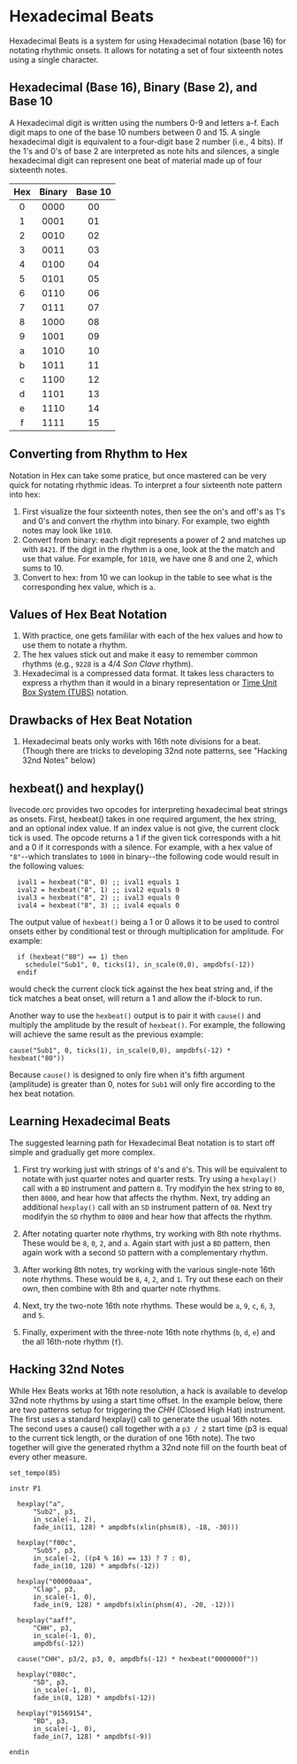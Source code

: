# Hexadecimal Beats

Hexadecimal Beats is a system for using Hexadecimal notation (base 16) for notating rhythmic onsets. It allows for notating a set of four sixteenth notes using a single character.  

## Hexadecimal (Base 16), Binary (Base 2), and Base 10

A Hexadecimal digit is written using the numbers 0-9 and letters a-f. Each digit maps to one of the base 10 numbers between 0 and 15. A single hexadecimal digit is equivalent to a four-digit base 2 number (i.e., 4 bits). If the 1's and 0's of base 2 are interpreted as note hits and silences, a single hexadecimal digit can represent one beat of material made up of four sixteenth notes.  

| Hex | Binary | Base 10 | 
|:--:|:--:|:--:|
|0 | 0000 | 00 | 
|1 | 0001 | 01 | 
|2 | 0010 | 02 | 
|3 | 0011 | 03 | 
|4 | 0100 | 04 | 
|5 | 0101 | 05 | 
|6 | 0110 | 06 | 
|7 | 0111 | 07 | 
|8 | 1000 | 08 | 
|9 | 1001 | 09 | 
|a | 1010 | 10 | 
|b | 1011 | 11 | 
|c | 1100 | 12 | 
|d | 1101 | 13 | 
|e | 1110 | 14 | 
|f | 1111 | 15 | 

## Converting from Rhythm to Hex

Notation in Hex can take some pratice, but once mastered can be very quick for notating rhythmic ideas.  To interpret a four sixteenth note pattern into hex:

1. First visualize the four sixteenth notes, then see the on's and off's as 1's and 0's and convert the rhythm into binary. For example, two eighth notes may look like `1010`.  
2. Convert from binary: each digit represents a power of 2 and matches up with `8421`. If the digit in the rhythm is a one, look at the the match and use that value. For example, for `1010`, we have one 8 and one 2, which sums to 10.  
3. Convert to hex: from 10 we can lookup in the table to see what is the corresponding hex value, which is `a`.    

## Values of Hex Beat Notation

1. With practice, one gets famililar with each of the hex values and how to use them to notate a rhythm. 
2. The hex values stick out and make it easy to remember common rhythms (e.g., `9228` is a 4/4 _Son Clave_ rhythm). 
3. Hexadecimal is a compressed data format. It takes less characters to express a rhythm than it would in a binary representation or [Time Unit Box System (TUBS)](https://en.wikipedia.org/wiki/Time_unit_box_system) notation.

## Drawbacks of Hex Beat Notation

1. Hexadecimal beats only works with 16th note divisions for a beat. (Though there are tricks to developing 32nd note patterns, see "Hacking 32nd Notes" below)


## hexbeat() and hexplay()

livecode.orc provides two opcodes for interpreting hexadecimal beat strings as onsets. First, hexbeat() takes in one required argument, the hex string, and an optional index value.  If an index value is not give, the current clock tick is used. The opcode returns a 1 if the given tick corresponds with a hit and a 0 if it corresponds with a silence. For example, with a hex value of `"8"`--which translates to `1000` in binary--the following code would result in the following values:

```csound
  ival1 = hexbeat("8", 0) ;; ival1 equals 1
  ival2 = hexbeat("8", 1) ;; ival2 equals 0
  ival3 = hexbeat("8", 2) ;; ival3 equals 0
  ival4 = hexbeat("8", 3) ;; ival4 equals 0
```

The output value of `hexbeat()` being a 1 or 0 allows it to be used to control onsets either by conditional test or through multiplication for amplitude.  For example:

```csound
  if (hexbeat("80") == 1) then
    schedule("Sub1", 0, ticks(1), in_scale(0,0), ampdbfs(-12))
  endif
```

would check the current clock tick against the hex beat string and, if the tick matches a beat onset, will return a 1 and allow the if-block to run.  

Another way to use the `hexbeat()` output is to pair it with `cause()` and multiply the amplitude by the result of `hexbeat()`. For example, the following will achieve the same result as the previous example: 

```csound
cause("Sub1", 0, ticks(1), in_scale(0,0), ampdbfs(-12) * hexbeat("80"))
```

Because `cause()` is designed to only fire when it's fifth argument (amplitude) is greater than 0, notes for `Sub1` will only fire according to the hex beat notation.

## Learning Hexadecimal Beats 

The suggested learning path for Hexadecimal Beat notation is to start off simple and gradually get more complex. 

1. First try working just with strings of `8`'s and `0`'s. This will be equivalent to notate with just quarter notes and quarter rests.  Try using a `hexplay()` call with a `BD` instrument and pattern `8`. Try modifyin the hex string to `80`, then `8000`, and hear how that affects the rhythm.  Next, try adding an additional `hexplay()` call with an `SD` instrument pattern of `08`.  Next try modifyin the `SD` rhythm to `0800` and hear how that affects the rhythm.

2. After notating quarter note rhythms, try working with 8th note rhythms.  These would be `8`, `0`, `2`, and `a`. Again start with just a `BD` pattern, then again work with a second `SD` pattern with a complementary rhythm.

3. After working 8th notes, try working with the various single-note 16th note rhythms.  These would be `8`, `4`, `2`, and `1`.  Try out these each on their own, then combine with 8th and quarter note rhythms.

4. Next, try the two-note 16th note rhythms. These would be `a`, `9`, `c`, `6`, `3`, and `5`. 

5. Finally, experiment with the three-note 16th note rhythms (`b`, `d`, `e`) and the all 16th-note rhythm (`f`). 


## Hacking 32nd Notes

While Hex Beats works at 16th note resolution, a hack is available to develop 32nd note rhythms by using a start time offset.  In the example below, there are two patterns setup for triggering the _CHH_ (Closed High Hat) instrument. The first uses a standard hexplay() call to generate the usual 16th notes.  The second uses a cause() call together with a `p3 / 2` start time (p3 is equal to the current tick length, or the duration of one 16th note). The two together will give the generated rhythm a 32nd note fill on the fourth beat of every other measure. 

```csound
set_tempo(85)

instr P1
  
  hexplay("a",
      "Sub2", p3,
      in_scale(-1, 2),
      fade_in(11, 128) * ampdbfs(xlin(phsm(8), -18, -30)))

  hexplay("f00c",
      "Sub5", p3,
      in_scale(-2, ((p4 % 16) == 13) ? 7 : 0),
      fade_in(10, 128) * ampdbfs(-12))
  
  hexplay("00000aaa",
      "Clap", p3,
      in_scale(-1, 0),
      fade_in(9, 128) * ampdbfs(xlin(phsm(4), -20, -12)))

  hexplay("aaff",
      "CHH", p3,
      in_scale(-1, 0),
      ampdbfs(-12))

  cause("CHH", p3/2, p3, 0, ampdbfs(-12) * hexbeat("0000000f"))

  hexplay("080c",
      "SD", p3,
      in_scale(-1, 0),
      fade_in(8, 128) * ampdbfs(-12))

  hexplay("91569154",
      "BD", p3,
      in_scale(-1, 0),
      fade_in(7, 128) * ampdbfs(-9))

endin
```